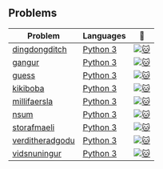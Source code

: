 ## Problems

| Problem                                                                                             | Languages                                                                                                       | :link:                                                                                      |
| --------------------------------------------------------------------------------------------------- | --------------------------------------------------------------------------------------------------------------- | ------------------------------------------------------------------------------------------- |
| [dingdongditch](https://github.com/SimonThalvorsen/kattis/tree/master/src/dingdongditch/Python%203) | [Python 3](https://github.com/SimonThalvorsen/kattis/tree/master/src/dingdongditch/Python%203/dingdongditch.py) | [![:cat:](https://open.kattis.com/favicon)](https://open.kattis.com/problems/dingdongditch) |
| [gangur](https://github.com/SimonThalvorsen/kattis/tree/master/src/gangur/Python%203)               | [Python 3](https://github.com/SimonThalvorsen/kattis/tree/master/src/gangur/Python%203/gangur.py)               | [![:cat:](https://open.kattis.com/favicon)](https://open.kattis.com/problems/gangur)        |
| [guess](https://github.com/SimonThalvorsen/kattis/tree/master/src/guess/Python%203)                 | [Python 3](https://github.com/SimonThalvorsen/kattis/tree/master/src/guess/Python%203/guess.py)                 | [![:cat:](https://open.kattis.com/favicon)](https://open.kattis.com/problems/guess)         |
| [kikiboba](https://github.com/SimonThalvorsen/kattis/tree/master/src/kikiboba/Python%203/kikiboba)  | [Python 3](https://github.com/SimonThalvorsen/kattis/tree/master/src/kikiboba/Python%203/kikiboba.py)           | [![:cat:](https://open.kattis.com/favicon)](https://open.kattis.com/problems/kikiboba)      |
| [millifaersla](https://github.com/SimonThalvorsen/kattis/tree/master/src/millifaersla/Python%203/)  | [Python 3](https://github.com/SimonThalvorsen/kattis/tree/master/src/millifaersla/Python%203/millifaersla.py)   | [![:cat:](https://open.kattis.com/favicon)](https://open.kattis.com/problems/millifaersla)  |
| [nsum](https://github.com/SimonThalvorsen/kattis/tree/master/src/nsum/Python%203/)                  | [Python 3](https://github.com/SimonThalvorsen/kattis/tree/master/src/nsum/Python%203/nsum.py)                   | [![:cat:](https://open.kattis.com/favicon)](https://open.kattis.com/problems/nsum)          |
| [storafmaeli](https://github.com/SimonThalvorsen/kattis/tree/master/src/storafmaeli/Python%203/storafmaeli) | [Python 3](https://github.com/SimonThalvorsen/kattis/tree/master/src/storafmaeli/Python%203/storafmaeli.py) | [![:cat:](https://open.kattis.com/favicon)](https://open.kattis.com/problems/storafmaeli) |
| [verditheradgodu](https://github.com/SimonThalvorsen/kattis/tree/master/src/verditheradgodu/Python%203/verditheradgodu) | [Python 3](https://github.com/SimonThalvorsen/kattis/tree/master/src/verditheradgodu/Python%203/verditheradgodu.py) | [![:cat:](https://open.kattis.com/favicon)](https://open.kattis.com/problems/verditheradgodu) |
| [vidsnuningur](https://github.com/SimonThalvorsen/kattis/tree/master/src/vidsnuningur/Python%203)   | [Python 3](https://github.com/SimonThalvorsen/kattis/tree/master/src/vidsnuningur/Python%203vidsnuningur.py)    | [![:cat:](https://open.kattis.com/favicon)](https://open.kattis.com/problems/vidsnuningur)  |
